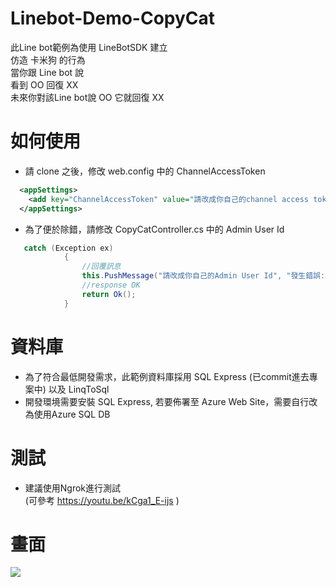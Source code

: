 Linebot-Demo-CopyCat
===

此Line bot範例為使用 LineBotSDK 建立 <br>
仿造 卡米狗 的行為 <br>
當你跟 Line bot 說 <br>
看到 OO 回復 XX <br>
未來你對該Line bot說 OO 它就回復 XX <br>

如何使用
===
* 請 clone 之後，修改 web.config 中的 ChannelAccessToken
```xml
  <appSettings>
    <add key="ChannelAccessToken" value="請改成你自己的channel access token"/>
  </appSettings>
```
* 為了便於除錯，請修改 CopyCatController.cs 中的 Admin User Id
```csharp
   catch (Exception ex)
            {
                //回覆訊息
                this.PushMessage("請改成你自己的Admin User Id", "發生錯誤:\n" + ex.Message);
                //response OK
                return Ok();
            }
```

資料庫
===
* 為了符合最低開發需求，此範例資料庫採用 SQL Express (已commit進去專案中) 以及 LinqToSql
* 開發環境需要安裝 SQL Express, 若要佈署至 Azure Web Site，需要自行改為使用Azure SQL DB

測試
===
* 建議使用Ngrok進行測試 <br/>
(可參考 https://youtu.be/kCga1_E-ijs ) 

畫面
===
![](https://i.imgur.com/DKvVs4A.png)
